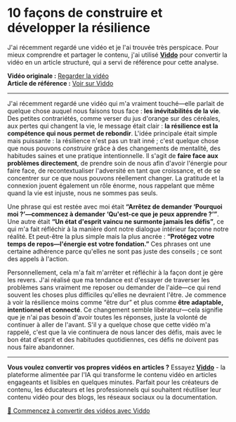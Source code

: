 # 10 façons de construire et développer la résilience

J'ai récemment regardé une vidéo et je l'ai trouvée très perspicace. Pour mieux comprendre et partager le contenu, j'ai utilisé **[Viddo](https://viddo.pro/)** pour convertir la vidéo en un article structuré, qui a servi de référence pour cette analyse.

**Vidéo originale :** [Regarder la vidéo](https://www.youtube.com/watch?v=VNCL1glwyOI)  
**Article de référence :** [Voir sur Viddo](https://viddo.pro/zh/video-result/7522369d-f7b2-4c3c-9bd4-1600fa86ee33)

---

J'ai récemment regardé une vidéo qui m'a vraiment touché—elle parlait de quelque chose auquel nous faisons tous face : **les inévitabilités de la vie**. Des petites contrariétés, comme verser du jus d'orange sur des céréales, aux pertes qui changent la vie, le message était clair : **la résilience est la compétence qui nous permet de rebondir**. L'idée principale était simple mais puissante : la résilience n'est pas un trait inné ; c'est quelque chose que nous pouvons *construire* grâce à des changements de mentalité, des habitudes saines et une pratique intentionnelle. Il s'agit de **faire face aux problèmes directement**, de prendre soin de nous afin d'avoir l'énergie pour faire face, de recontextualiser l'adversité en tant que croissance, et de se concentrer sur ce que nous pouvons réellement changer. La gratitude et la connexion jouent également un rôle énorme, nous rappelant que même quand la vie est injuste, nous ne sommes pas seuls.

Une phrase qui est restée avec moi était **“Arrêtez de demander ‘Pourquoi moi ?’—commencez à demander ‘Qu'est-ce que je peux apprendre ?’”**. Une autre était **“Un état d'esprit vaincu ne surmonte jamais les défis”**, ce qui m'a fait réfléchir à la manière dont notre dialogue intérieur façonne notre réalité. Et peut-être la plus simple mais la plus ancrée : **“Protégez votre temps de repos—l'énergie est votre fondation.”** Ces phrases ont une certaine adhérence parce qu'elles ne sont pas juste des conseils ; ce sont des appels à l'action.

Personnellement, cela m'a fait m'arrêter et réfléchir à la façon dont je gère les revers. J'ai réalisé que ma tendance est d'essayer de traverser les problèmes sans vraiment me reposer ou demander de l'aide—ce qui rend souvent les choses plus difficiles qu'elles ne devraient l'être. Je commence à voir la résilience moins comme “être dur” et plus comme **être adaptable, intentionnel et connecté**. Ce changement semble libérateur—cela signifie que je n'ai pas besoin d'avoir toutes les réponses, juste la volonté de continuer à aller de l'avant. S'il y a quelque chose que cette vidéo m'a rappelé, c'est que la vie continuera de nous lancer des défis, mais avec le bon état d'esprit et des habitudes quotidiennes, ces défis ne doivent pas nous faire abandonner.

---

**Vous voulez convertir vos propres vidéos en articles ?** Essayez **[Viddo](https://viddo.pro/)** - la plateforme alimentée par l'IA qui transforme le contenu vidéo en articles engageants et lisibles en quelques minutes. Parfait pour les créateurs de contenu, les éducateurs et les professionnels qui souhaitent réutiliser leur contenu vidéo pour des blogs, les réseaux sociaux ou la documentation.

[🚀 Commencez à convertir des vidéos avec Viddo](https://viddo.pro/)